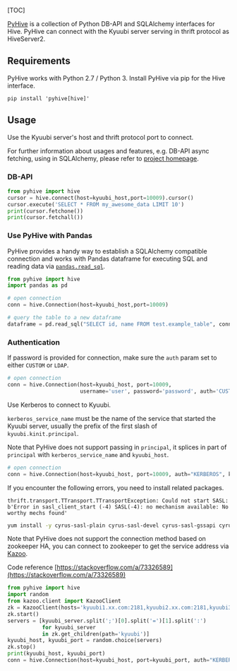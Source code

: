 [TOC]



[PyHive](https://github.com/dropbox/PyHive) is a collection of Python DB-API and SQLAlchemy interfaces for Hive. PyHive can connect with the Kyuubi server serving in thrift protocol as HiveServer2.

## Requirements

PyHive works with Python 2.7 / Python 3. Install PyHive via pip for the Hive interface.

```
pip install 'pyhive[hive]'
```

## Usage

Use the Kyuubi server's host and thrift protocol port to connect.

For further information about usages and features, e.g. DB-API async fetching, using in SQLAlchemy, please refer to [project homepage](https://github.com/dropbox/PyHive).

### DB-API

```python
from pyhive import hive
cursor = hive.connect(host=kyuubi_host,port=10009).cursor()
cursor.execute('SELECT * FROM my_awesome_data LIMIT 10')
print(cursor.fetchone())
print(cursor.fetchall())
```

### Use PyHive with Pandas

PyHive provides a handy way to establish a SQLAlchemy compatible connection and works with Pandas dataframe for executing SQL and reading data via [`pandas.read_sql`](https://pandas.pydata.org/docs/reference/api/pandas.read_sql.html).

```python
from pyhive import hive
import pandas as pd

# open connection
conn = hive.Connection(host=kyuubi_host,port=10009)

# query the table to a new dataframe
dataframe = pd.read_sql("SELECT id, name FROM test.example_table", conn)
```

### Authentication

If password is provided for connection, make sure the `auth` param set to either `CUSTOM` or `LDAP`.

```python
# open connection
conn = hive.Connection(host=kyuubi_host, port=10009, 
                       username='user', password='password', auth='CUSTOM')
```

Use Kerberos to connect to Kyuubi.

`kerberos_service_name` must be the name of the service that started the Kyuubi server, usually the prefix of the first slash of `kyuubi.kinit.principal`.

Note that PyHive does not support passing in `principal`, it splices in part of `principal` with `kerberos_service_name` and `kyuubi_host`.

```python
# open connection
conn = hive.Connection(host=kyuubi_host, port=10009, auth="KERBEROS", kerberos_service_name="kyuubi")
```

If you encounter the following errors, you need to install related packages.

```
thrift.transport.TTransport.TTransportException: Could not start SASL: b'Error in sasl_client_start (-4) SASL(-4): no mechanism available: No worthy mechs found'
```

```bash
yum install -y cyrus-sasl-plain cyrus-sasl-devel cyrus-sasl-gssapi cyrus-sasl-md5
```

Note that PyHive does not support the connection method based on zookeeper HA, you can connect to zookeeper to get the service address via [Kazoo](https://pypi.org/project/kazoo/).

Code reference [https://stackoverflow.com/a/73326589](https://stackoverflow.com/a/73326589)

```python
from pyhive import hive
import random
from kazoo.client import KazooClient
zk = KazooClient(hosts='kyuubi1.xx.com:2181,kyuubi2.xx.com:2181,kyuubi3.xx.com:2181', read_only=True)
zk.start()
servers = [kyuubi_server.split(';')[0].split('=')[1].split(':') 
           for kyuubi_server 
           in zk.get_children(path='kyuubi')]
kyuubi_host, kyuubi_port = random.choice(servers)
zk.stop()
print(kyuubi_host, kyuubi_port)
conn = hive.Connection(host=kyuubi_host, port=kyuubi_port, auth="KERBEROS", kerberos_service_name="kyuubi")
```


